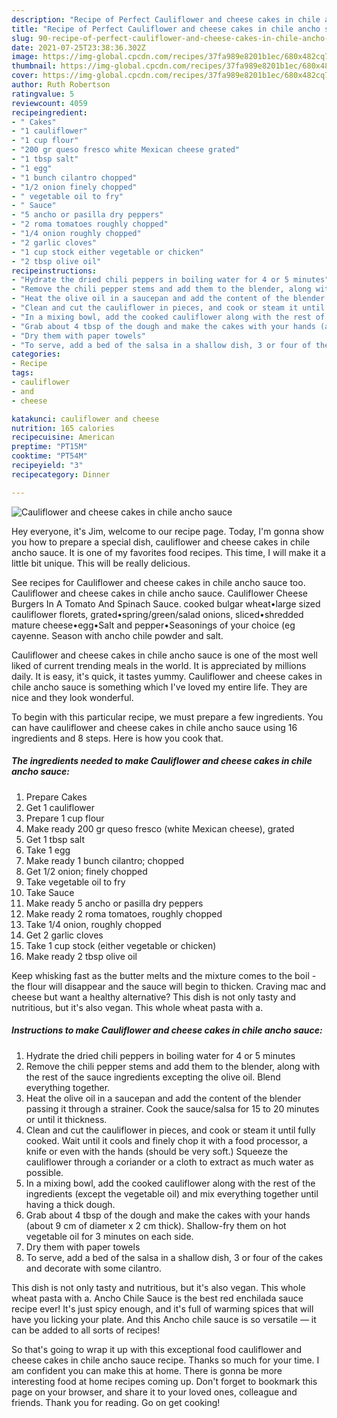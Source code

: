 ```yaml
---
description: "Recipe of Perfect Cauliflower and cheese cakes in chile ancho sauce"
title: "Recipe of Perfect Cauliflower and cheese cakes in chile ancho sauce"
slug: 90-recipe-of-perfect-cauliflower-and-cheese-cakes-in-chile-ancho-sauce
date: 2021-07-25T23:38:36.302Z
image: https://img-global.cpcdn.com/recipes/37fa989e8201b1ec/680x482cq70/cauliflower-and-cheese-cakes-in-chile-ancho-sauce-recipe-main-photo.jpg
thumbnail: https://img-global.cpcdn.com/recipes/37fa989e8201b1ec/680x482cq70/cauliflower-and-cheese-cakes-in-chile-ancho-sauce-recipe-main-photo.jpg
cover: https://img-global.cpcdn.com/recipes/37fa989e8201b1ec/680x482cq70/cauliflower-and-cheese-cakes-in-chile-ancho-sauce-recipe-main-photo.jpg
author: Ruth Robertson
ratingvalue: 5
reviewcount: 4059
recipeingredient:
- " Cakes"
- "1 cauliflower"
- "1 cup flour"
- "200 gr queso fresco white Mexican cheese grated"
- "1 tbsp salt"
- "1 egg"
- "1 bunch cilantro chopped"
- "1/2 onion finely chopped"
- " vegetable oil to fry"
- " Sauce"
- "5 ancho or pasilla dry peppers"
- "2 roma tomatoes roughly chopped"
- "1/4 onion roughly chopped"
- "2 garlic cloves"
- "1 cup stock either vegetable or chicken"
- "2 tbsp olive oil"
recipeinstructions:
- "Hydrate the dried chili peppers in boiling water for 4 or 5 minutes"
- "Remove the chili pepper stems and add them to the blender, along with the rest of the sauce ingredients excepting the olive oil. Blend everything together."
- "Heat the olive oil in a saucepan and add the content of the blender passing it through a strainer. Cook the sauce/salsa for 15 to 20 minutes or until it thickness."
- "Clean and cut the cauliflower in pieces, and cook or steam it until fully cooked. Wait until it cools and finely chop it with a food processor, a knife or even with the hands (should be very soft.) Squeeze the cauliflower through a coriander or a cloth to extract as much water as possible."
- "In a mixing bowl, add the cooked cauliflower along with the rest of the ingredients (except the vegetable oil) and mix everything together until having a thick dough."
- "Grab about 4 tbsp of the dough and make the cakes with your hands (about 9 cm of diameter x 2 cm thick). Shallow-fry them on hot vegetable oil for 3 minutes on each side."
- "Dry them with paper towels"
- "To serve, add a bed of the salsa in a shallow dish, 3 or four of the cakes and decorate with some cilantro."
categories:
- Recipe
tags:
- cauliflower
- and
- cheese

katakunci: cauliflower and cheese 
nutrition: 165 calories
recipecuisine: American
preptime: "PT15M"
cooktime: "PT54M"
recipeyield: "3"
recipecategory: Dinner

---
```



![Cauliflower and cheese cakes in chile ancho sauce](https://img-global.cpcdn.com/recipes/37fa989e8201b1ec/680x482cq70/cauliflower-and-cheese-cakes-in-chile-ancho-sauce-recipe-main-photo.jpg)

Hey everyone, it's Jim, welcome to our recipe page. Today, I'm gonna show you how to prepare a special dish, cauliflower and cheese cakes in chile ancho sauce. It is one of my favorites food recipes. This time, I will make it a little bit unique. This will be really delicious.

See recipes for Cauliflower and cheese cakes in chile ancho sauce too. Cauliflower and cheese cakes in chile ancho sauce. Cauliflower Cheese Burgers In A Tomato And Spinach Sauce. cooked bulgar wheat•large sized cauliflower florets, grated•spring/green/salad onions, sliced•shredded mature cheese•egg•Salt and pepper•Seasonings of your choice (eg cayenne. Season with ancho chile powder and salt.

Cauliflower and cheese cakes in chile ancho sauce is one of the most well liked of current trending meals in the world. It is appreciated by millions daily. It is easy, it's quick, it tastes yummy. Cauliflower and cheese cakes in chile ancho sauce is something which I've loved my entire life. They are nice and they look wonderful.


To begin with this particular recipe, we must prepare a few ingredients. You can have cauliflower and cheese cakes in chile ancho sauce using 16 ingredients and 8 steps. Here is how you cook that.

<!--inarticleads1-->

##### The ingredients needed to make Cauliflower and cheese cakes in chile ancho sauce:

1. Prepare  Cakes
1. Get 1 cauliflower
1. Prepare 1 cup flour
1. Make ready 200 gr queso fresco (white Mexican cheese), grated
1. Get 1 tbsp salt
1. Take 1 egg
1. Make ready 1 bunch cilantro; chopped
1. Get 1/2 onion; finely chopped
1. Take  vegetable oil to fry
1. Take  Sauce
1. Make ready 5 ancho or pasilla dry peppers
1. Make ready 2 roma tomatoes, roughly chopped
1. Take 1/4 onion, roughly chopped
1. Get 2 garlic cloves
1. Take 1 cup stock (either vegetable or chicken)
1. Make ready 2 tbsp olive oil


Keep whisking fast as the butter melts and the mixture comes to the boil - the flour will disappear and the sauce will begin to thicken. Craving mac and cheese but want a healthy alternative? This dish is not only tasty and nutritious, but it&#39;s also vegan. This whole wheat pasta with a. 

<!--inarticleads2-->

##### Instructions to make Cauliflower and cheese cakes in chile ancho sauce:

1. Hydrate the dried chili peppers in boiling water for 4 or 5 minutes
1. Remove the chili pepper stems and add them to the blender, along with the rest of the sauce ingredients excepting the olive oil. Blend everything together.
1. Heat the olive oil in a saucepan and add the content of the blender passing it through a strainer. Cook the sauce/salsa for 15 to 20 minutes or until it thickness.
1. Clean and cut the cauliflower in pieces, and cook or steam it until fully cooked. Wait until it cools and finely chop it with a food processor, a knife or even with the hands (should be very soft.) Squeeze the cauliflower through a coriander or a cloth to extract as much water as possible.
1. In a mixing bowl, add the cooked cauliflower along with the rest of the ingredients (except the vegetable oil) and mix everything together until having a thick dough.
1. Grab about 4 tbsp of the dough and make the cakes with your hands (about 9 cm of diameter x 2 cm thick). Shallow-fry them on hot vegetable oil for 3 minutes on each side.
1. Dry them with paper towels
1. To serve, add a bed of the salsa in a shallow dish, 3 or four of the cakes and decorate with some cilantro.


This dish is not only tasty and nutritious, but it&#39;s also vegan. This whole wheat pasta with a. Ancho Chile Sauce is the best red enchilada sauce recipe ever! It&#39;s just spicy enough, and it&#39;s full of warming spices that will have you licking your plate. And this Ancho chile sauce is so versatile — it can be added to all sorts of recipes! 

So that's going to wrap it up with this exceptional food cauliflower and cheese cakes in chile ancho sauce recipe. Thanks so much for your time. I am confident you can make this at home. There is gonna be more interesting food at home recipes coming up. Don't forget to bookmark this page on your browser, and share it to your loved ones, colleague and friends. Thank you for reading. Go on get cooking!
